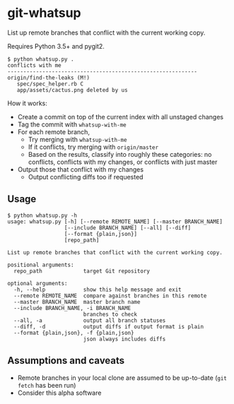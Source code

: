 # git-whatsup

List up remote branches that conflict with the current working copy.

Requires Python 3.5+ and pygit2.

```
$ python whatsup.py .
conflicts with me
------------------------------------------------------------
origin/find-the-leaks (M!)
   spec/spec_helper.rb C
   app/assets/cactus.png deleted by us
```

How it works:

- Create a commit on top of the current index with all unstaged changes
- Tag the commit with `whatsup-with-me`
- For each remote branch,
  - Try merging with `whatsup-with-me`
  - If it conflicts, try merging with `origin/master`
  - Based on the results, classify into roughly these categories:
    no conflicts, conflicts with my changes, or conflicts with just master
- Output those that conflict with my changes
  - Output conflicting diffs too if requested


## Usage

```
$ python whatsup.py -h
usage: whatsup.py [-h] [--remote REMOTE_NAME] [--master BRANCH_NAME]
                  [--include BRANCH_NAME] [--all] [--diff]
                  [--format {plain,json}]
                  [repo_path]

List up remote branches that conflict with the current working copy.

positional arguments:
  repo_path             target Git repository

optional arguments:
  -h, --help            show this help message and exit
  --remote REMOTE_NAME  compare against branches in this remote
  --master BRANCH_NAME  master branch name
  --include BRANCH_NAME, -i BRANCH_NAME
                        branches to check
  --all, -a             output all branch statuses
  --diff, -d            output diffs if output format is plain
  --format {plain,json}, -f {plain,json}
                        json always includes diffs
```

## Assumptions and caveats

- Remote branches in your local clone are assumed to be up-to-date (`git fetch` has been run)
- Consider this alpha software
